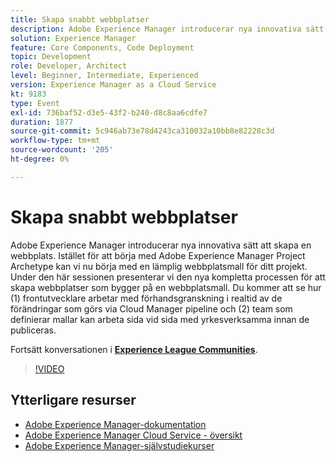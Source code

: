 ```yaml
---
title: Skapa snabbt webbplatser
description: Adobe Experience Manager introducerar nya innovativa sätt att skapa en webbplats. Istället för att börja med Adobe Experience Manager Project Archetype kan vi nu börja med en lämplig webbplatsmall för ditt projekt. Under den här sessionen presenterar vi den nya kompletta processen för att skapa webbplatser som bygger på en webbplatsmall. Du kommer att se hur (1) frontutvecklare arbetar med förhandsgranskning i realtid av de förändringar som görs via Cloud Manager pipeline och (2) team som definierar mallar kan arbeta sida vid sida med yrkesverksamma innan de publiceras.
solution: Experience Manager
feature: Core Components, Code Deployment
topic: Development
role: Developer, Architect
level: Beginner, Intermediate, Experienced
version: Experience Manager as a Cloud Service
kt: 9183
type: Event
exl-id: 736baf52-d3e5-43f2-b240-d8c8aa6cdfe7
duration: 1877
source-git-commit: 5c946ab73e78d4243ca310032a10bb8e82228c3d
workflow-type: tm+mt
source-wordcount: '205'
ht-degree: 0%

---
```


# Skapa snabbt webbplatser

Adobe Experience Manager introducerar nya innovativa sätt att skapa en webbplats. Istället för att börja med Adobe Experience Manager Project Archetype kan vi nu börja med en lämplig webbplatsmall för ditt projekt. Under den här sessionen presenterar vi den nya kompletta processen för att skapa webbplatser som bygger på en webbplatsmall. Du kommer att se hur (1) frontutvecklare arbetar med förhandsgranskning i realtid av de förändringar som görs via Cloud Manager pipeline och (2) team som definierar mallar kan arbeta sida vid sida med yrkesverksamma innan de publiceras.

Fortsätt konversationen i **[Experience League Communities](https://adobe.ly/2Y4sJMf)**.

>[!VIDEO](https://video.tv.adobe.com/v/337721/?quality=12&learn=on&hidetitle=true)

## Ytterligare resurser

- [Adobe Experience Manager-dokumentation](https://experienceleague.adobe.com/docs/experience-manager-cloud-service.html?lang=sv-SE)
- [Adobe Experience Manager Cloud Service - översikt](https://experienceleague.adobe.com/docs/experience-manager-cloud-service/overview/home.html?lang=sv-SE)
- [Adobe Experience Manager-självstudiekurser](https://experienceleague.adobe.com/docs/experience-manager-tutorials.html?lang=sv-SE)
